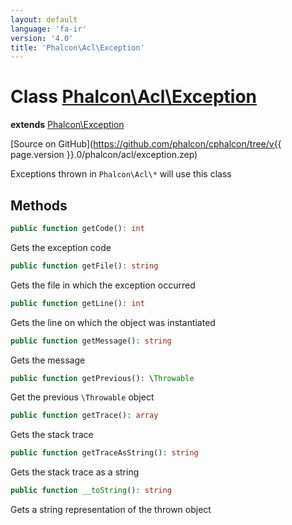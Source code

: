 ```yaml
---
layout: default
language: 'fa-ir'
version: '4.0'
title: 'Phalcon\Acl\Exception'
---
```


# Class [Phalcon\Acl\Exception](Phalcon_Acl_Exception)

**extends** [Phalcon\Exception](Phalcon_Exception)

[Source on GitHub](https://github.com/phalcon/cphalcon/tree/v{{ page.version }}.0/phalcon/acl/exception.zep)

Exceptions thrown in `Phalcon\Acl\*` will use this class

## Methods

```php
public function getCode(): int
```

Gets the exception code

```php
public function getFile(): string
```

Gets the file in which the exception occurred

```php
public function getLine(): int
```

Gets the line on which the object was instantiated

```php
public function getMessage(): string
```

Gets the message

```php
public function getPrevious(): \Throwable
```

Get the previous `\Throwable` object

```php
public function getTrace(): array
```

Gets the stack trace

```php
public function getTraceAsString(): string
```

Gets the stack trace as a string

```php
public function __toString(): string
```

Gets a string representation of the thrown object